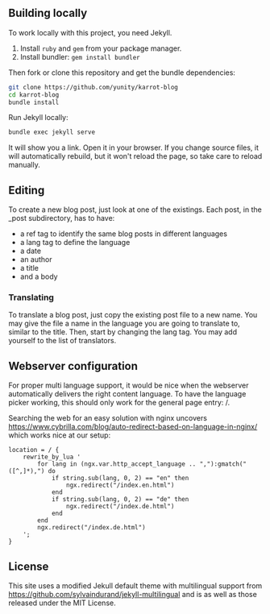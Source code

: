 ## Building locally

To work locally with this project, you need Jekyll.

1. Install `ruby` and `gem` from your package manager.
1. Install bundler: `gem install bundler`

Then fork or clone this repository and get the bundle dependencies:

```sh
git clone https://github.com/yunity/karrot-blog
cd karrot-blog
bundle install
```

Run Jekyll locally:

```sh
bundle exec jekyll serve
```

It will show you a link. Open it in your browser. If you change source files, it will automatically rebuild, but it won't reload the page, so take care to reload manually.

## Editing

To create a new blog post, just look at one of the existings.
Each post, in the \_post subdirectory, has to have:

* a ref tag to identify the same blog posts in different languages
* a lang tag to define the language
* a date
* an author
* a title
* and a body

### Translating

To translate a blog post, just copy the existing post file to a new name. You may give the file a name in the language you are going to translate to, similar to the title.
Then, start by changing the lang tag. You may add yourself to the list of translators.

## Webserver configuration

For proper multi language support, it would be nice when the webserver automatically delivers the right content language.
To have the language picker working, this should only work for the general page entry: /.

Searching the web for an easy solution with nginx uncovers https://www.cybrilla.com/blog/auto-redirect-based-on-language-in-nginx/ which works nice at our setup:

```
location = / {
	rewrite_by_lua '
		for lang in (ngx.var.http_accept_language .. ","):gmatch("([^,]*),") do
			if string.sub(lang, 0, 2) == "en" then
				ngx.redirect("/index.en.html")
			end
			if string.sub(lang, 0, 2) == "de" then
				ngx.redirect("/index.de.html")
			end
		end
		ngx.redirect("/index.de.html")
	';
}
```

## License

This site uses a modified Jekull default theme with multilingual support from https://github.com/sylvaindurand/jekyll-multilingual and is as well as those released under the MIT License.

